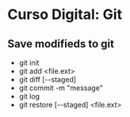 # Curso Digital: Git

## Save modifieds to git

- git init
- git add <file.ext>
- git diff [--staged]
- git commit -m "message"
- git log
- git restore [--staged] <file.ext>